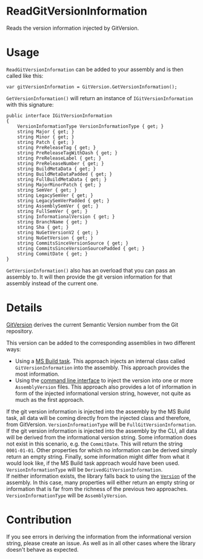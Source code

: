 # ReadGitVersionInformation
Reads the version information injected by GitVersion.

# Usage
`ReadGitVersionInformation` can be added to your assembly and is then called like this:

```
var gitVersionInformation = GitVersion.GetVersionInformation();
```

`GetVersionInformation()` will return an instance of `IGitVersionInformation` with this signature:

```
public interface IGitVersionInformation
{
    VersionInformationType VersionInformationType { get; }
    string Major { get; }
    string Minor { get; }
    string Patch { get; }
    string PreReleaseTag { get; }
    string PreReleaseTagWithDash { get; }
    string PreReleaseLabel { get; }
    string PreReleaseNumber { get; }
    string BuildMetaData { get; }
    string BuildMetaDataPadded { get; }
    string FullBuildMetaData { get; }
    string MajorMinorPatch { get; }
    string SemVer { get; }
    string LegacySemVer { get; }
    string LegacySemVerPadded { get; }
    string AssemblySemVer { get; }
    string FullSemVer { get; }
    string InformationalVersion { get; }
    string BranchName { get; }
    string Sha { get; }
    string NuGetVersionV2 { get; }
    string NuGetVersion { get; }
    string CommitsSinceVersionSource { get; }
    string CommitsSinceVersionSourcePadded { get; }
    string CommitDate { get; }
}
```

`GetVersionInformation()` also has an overload that you can pass an assembly to. It will then provide the git version information for that assembly instead of the current one.

# Details
[GitVersion](https://github.com/GitTools/GitVersion) derives the current Semantic Version number from the Git repository.

This version can be added to the corresponding assemblies in two different ways:
- Using a [MS Build task](https://gitversion.readthedocs.io/en/latest/usage/msbuild-task/). This approach injects an internal class called `GitVersionInformation` into the assembly. This approach provides the most information.
- Using the [command line interface](https://gitversion.readthedocs.io/en/latest/usage/command-line/#inject-version-metadata-into-the-assembly) to inject the version into one or more `AssemblyVersion` files. This approach also provides a lot of information in form of the injected informational version string, however, not quite as much as the first approach.

If the git version information is injected into the assembly by the MS Build task, all data will be coming directly from the injected class and therefore, from GitVersion. `VersionInformationType` will be `FullGitVersionInformation`.  
If the git version information is injected into the assembly by the CLI, all data will be derived from the informational version string. Some information does not exist in this scenario, e.g. the `CommitDate`. This will return the string `0001-01-01`. Other properties for which no information can be derived simply return an empty string. Finally, some information might differ from what it would look like, if the MS Build task approach would have been used. `VersionInformationType` will be `DerivedGitVersionInformation`.  
If neither information exists, the library falls back to using the [`Version`](https://docs.microsoft.com/en-us/dotnet/api/system.reflection.assemblyname.version?view=netframework-4.7.2) of the assembly. In this case, many properties will either return an empty string or information that is far from the richness of the previous two approaches. `VersionInformationType` will be `AssemblyVersion`.  

# Contribution
If you see errors in deriving the information from the informational version string, please create an issue. As well as in all other cases where the library doesn't behave as expected.